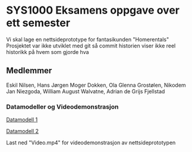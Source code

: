 # SYS1000 Eksamens oppgave over ett semester

Vi skal lage en nettsideprototype for fantasikunden "Homerentals"
Prosjektet var ikke utviklet med git så commit historien viser ikke reel historikk på hvem som gjorde hva

## Medlemmer
Eskil Nilsen, Hans Jørgen Moger Dokken, Ola Glenna Grostølen, Nikodem Jan Niezgoda, William August Walvatne, Adrian de Grijs Fjellstad

### Datamodeller og Videodemonstrasjon

[Datamodell 1](Datamodell.pdf)

[Datamodell 2](Datamodell.drawio.pdf)

Last ned "Video.mp4" for videodemonstrasjon av nettsideprototypen
